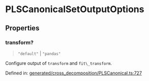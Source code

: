 # PLSCanonicalSetOutputOptions

## Properties

### transform?

> `"default"` \| `"pandas"`

Configure output of `transform` and `fit\_transform`.

Defined in:  [generated/cross\_decomposition/PLSCanonical.ts:727](https://github.com/transitive-bullshit/scikit-learn-ts/blob/92ab806/packages/sklearn/src/generated/cross_decomposition/PLSCanonical.ts#L727)
